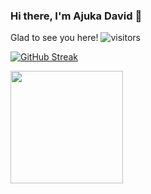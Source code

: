 ### Hi there, I'm Ajuka David 👋

Glad to see you here! ![visitors](https://visitor-badge.glitch.me/badge?page_id=page.id)


[![GitHub Streak](https://github-readme-streak-stats.herokuapp.com?user=ithiel883&theme=dark&date_format=M%20j%5B%2C%20Y%5D)](https://git.io/streak-stats)


<img height="180em" src="https://github-readme-stats.vercel.app/api?username=ithiel883&show_icons=true&hide_border=true&&count_private=true&include_all_commits=true" />

<!--
**ithiel883/ithiel883** is a ✨ _special_ ✨ repository because its `README.md` (this file) appears on your GitHub profile.

Here are some ideas to get you started:

- 🔭 I’m currently working on ...
- 🌱 I’m currently learning ...
- 👯 I’m looking to collaborate on ...
- 🤔 I’m looking for help with ...
- 💬 Ask me about ...
- 📫 How to reach me: ...
- 😄 Pronouns: ...
- ⚡ Fun fact: ...
-->

